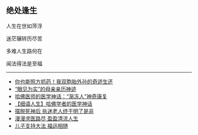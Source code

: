 ## 绝处逢生

人生在世如萍浮

迷茫辗转历尽苦

多难人生路何在

闻法得法是至福

---

- [你也能照方抓药！我双胞胎外孙的奇迹生还](1.md)
- [“眼见为实”的母亲亲历神迹](2.md)
- [哈佛医师的医学神话：“渐冻人”神奇康复](wzy.md)
- [【细语人生】哈佛学者的医学神话](wzy-xyrs.md)
- [摆脱死神后  执迷老人终于明了是非](0830jcfs.md)
- [漫漫求医路尽  盈盈清流人生](0830jcfs.md)
- [儿子支持大法  福运相随](0830shanbao1.md)